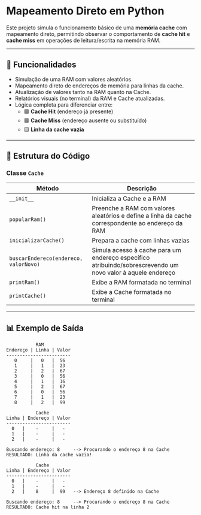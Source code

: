 # Mapeamento Direto em Python

Este projeto simula o funcionamento básico de uma **memória cache** com mapeamento direto, permitindo observar o comportamento de **cache hit** e **cache miss** em operações de leitura/escrita na memória RAM.

---

## 🚀 Funcionalidades

- Simulação de uma RAM com valores aleatórios.
- Mapeamento direto de endereços de memória para linhas da cache.
- Atualização de valores tanto na RAM quanto na Cache.
- Relatórios visuais (no terminal) da RAM e Cache atualizadas.
- Lógica completa para diferenciar entre:
  - 🟩 **Cache Hit** (endereço já presente)
  - 🟥 **Cache Miss** (endereço ausente ou substituído)
  - 🟨 **Linha da cache vazia**

---

## 🧰 Estrutura do Código

### Classe `Cache`

| Método | Descrição |
|--------|-----------|
| `__init__` | Inicializa a Cache e a RAM |
| `popularRam()` | Preenche a RAM com valores aleatórios e define a linha da cache correspondente ao endereço da RAM |
| `inicializarCache()` | Prepara a cache com linhas vazias |
| `buscarEndereco(endereco, valorNovo)` | Simula acesso à cache para um endereço específico atribuindo/sobrescrevendo um novo valor à aquele endereço |
| `printRam()` | Exibe a RAM formatada no terminal |
| `printCache()` | Exibe a Cache formatada no terminal |

---

## 📊 Exemplo de Saída

```text
           RAM
Endereço | Linha | Valor
------------------------
   0     |   0   |  56  
   1     |   1   |  23  
   2     |   2   |  67  
   3     |   0   |  56  
   4     |   1   |  16  
   5     |   2   |  67
   6     |   0   |  56  
   7     |   1   |  23  
   8     |   2   |  99   

           Cache
Linha | Endereço | Valor
------------------------
  0   |    -     |   -  
  1   |    -     |   -  
  2   |    -     |   -  

Buscando endereço: 8     --> Procurando o endereço 8 na Cache
RESULTADO: Linha da cache vazia!

           Cache
Linha | Endereço | Valor
------------------------
  0   |    -     |   -  
  1   |    -     |   - 
  2   |    8     |  99   --> Endereço 8 definido na Cache

Buscando endereço: 8     --> Procurando o endereço 8 na Cache
RESULTADO: Cache hit na linha 2
